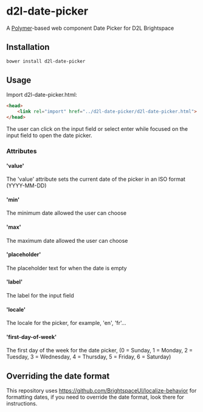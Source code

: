 # d2l-date-picker

A [Polymer](https://www.polymer-project.org/1.0/)-based web component Date Picker for D2L Brightspace

## Installation

```sh
bower install d2l-date-picker
```

## Usage

Import d2l-date-picker.html:
```html
<head>
	<link rel="import" href="../d2l-date-picker/d2l-date-picker.html">
</head>
```

The user can click on the input field or select enter while focused on the input field to open the date picker.


### Attributes

#### 'value'
The 'value' attribute sets the current date of the picker in an ISO format (YYYY-MM-DD)

#### 'min'
The minimum date allowed the user can choose

#### 'max'
The maximum date allowed the user can choose

#### 'placeholder'
The placeholder text for when the date is empty

#### 'label'
The label for the input field

#### 'locale'
The locale for the picker, for example, 'en', 'fr'...

#### 'first-day-of-week'
The first day of the week for the date picker, (0 = Sunday, 1 = Monday, 2 = Tuesday, 3 = Wednesday, 4 = Thursday, 5 = Friday, 6 = Saturday)

## Overriding the date format
This repository uses https://github.com/BrightspaceUI/localize-behavior for formatting dates, if you need to override the date format, look there for instructions.
